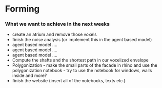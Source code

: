 # Forming

### What we want to achieve in the next weeks 

* create an atrium and remove those voxels
* finish the noise analysis (or implement this in the agent based model) 
* agent based model ....
* agent based model ....
* agent based model ....
* Compute the shafts and the shortest path in our voxelized envelope
* Polygonization
      - make the small parts of the facade in rhino and use the polygonization notebook
      - try to use the notebook for windows, walls inside and more?
* finish the website (insert all of the notebooks, texts etc.)
    
